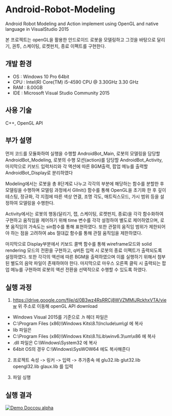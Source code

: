 # Android-Robot-Modeling

Android Robot Modeling and Action implement using OpenGL and native language in VisualStudio 2015

본 프로젝트는 openGL을 활용한 안드로이드 로봇을 모델링하고 그것을 바탕으로 달리기, 권투, 스케이팅, 로켓펀치, 종료 이펙트를 구현한다.

## 개발 환경

* OS : Windows 10 Pro 64bit
* CPU : Intel(R) Core(TM) i5-4590 CPU @ 3.30GHz 3.30 GHz
* RAM : 8.00GB
* IDE : Microsoft Visual Studio Community 2015

## 사용 기술

C++, OpenGL API

## 부가 설명

 먼저 코드를 모듈화하여 실행을 수행할 AndroidBot_Main, 로봇의 모델링을 담당할 AndroidBot_Modeling, 로봇의 수행 모션(action)를 담당할 AndroidBot_Activity, 마지막으로 키보드 입력처리와 각 액션에 따른 BGM출력, 팝업 메뉴를 출력할 AndroidBot_Display로 분리하였다

Modeling에서는 로봇을 총 8단계로 나누고 각각의 부분에 해당하는 함수를 분할한 후 모델링을 수행하며 모델링 과정에서 GlInit() 함수를 통해 OpenGL을 초기화 한 후 깊이 테스팅, 정규화, 각 지점에 따른 색상 연결, 조명 각도, 매트릭스모드, 가시 범위 등을 설정하여 모델링을 수행한다.

Activity에서는 로봇의 행동(달리기, 잽, 스케이팅, 로켓펀치, 종료)을 각각 함수화하여 구현하고 움직임을 제어하기 위해 time 변수를 각각 설정하여 별도로 제어하였으며, 로봇 움직임의 가속도는 sin함수를 통해 표현하였다. 또한 관절의 움직임 범위가 제한되어야 하는 점을 고려하여 abs 절대값 함수를 통해 관절 움직임을 제한하였다.

마지막으로 Display부분에서 키보드 콜백 함수를 통해 wireframe모드와 solid rendering 모드의 전환을 구현하고, q버튼 입력 시 로봇의 종료 이펙트가 출력되도록 설정하였다. 또한 각각의 액션에 따른 BGM을 출력하였으며 이를 실행하기 위해서 첨부된 별도의 음악 파일이 존재하여야 한다. 마지막으로 마우스 오른쪽 클릭 시 출력되는 팝업 메뉴를 구현하여 로봇의 액션 전환을 선택적으로 수행할 수 있도록 하였다.

## 실행 과정

1. https://drive.google.com/file/d/0B3wz4RsRRCj8WVZMMlJRckhxVTA/view
위 주소로 이동해 openGL API download

* Windows Visual 2015를 기준으로 .h 헤더 파일은 
* C:\Program Files (x86)\Windows Kits\8.1\Include\um\gl 에 복사
* lib 파일은
* C:\Program Files (x86)\Windows Kits\8.1\Lib\winv6.3\um\x86 에 복사
* .dll 파일은 C:\Windows\System32 에 복사
* 64bit OS의 경우 C:\Windows\SysWOW64 에도 복사해준다

2. 프로젝트 속성 -> 링커 -> 입력 -> 추가종속 에
glu32.lib
glut32.lib
opengl32.lib
glaux.lib 를 입력

3. 파일 싱행

## 실행 결과

[![Demo Doccou alpha](https://j.gifs.com/oYK2qX.gif)](https://youtu.be/9gQibic_L6Q)
